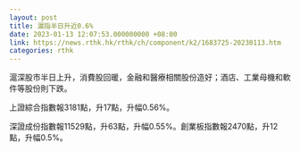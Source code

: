 ```yaml
---
layout: post
title: 滬指半日升近0.6%
date: 2023-01-13 12:07:53.000000000 +08:00
link: https://news.rthk.hk/rthk/ch/component/k2/1683725-20230113.htm
categories: rthk
---
```


滬深股市半日上升，消費股回暖，金融和醫療相關股份造好；酒店、工業母機和軟件等股份則下跌。

上證綜合指數報3181點，升17點，升幅0.56%。

深證成份指數報11529點，升63點，升幅0.55%。創業板指數報2470點，升12點，升幅0.5%。
